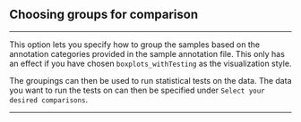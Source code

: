 ## Choosing groups for comparison

---
This option lets you specify how to group the samples based on the annotation categories 
provided in the sample annotation file. This only has an effect if you have chosen 
`boxplots_withTesting` as the visualization style.

The groupings can then be used to run statistical tests on the data. The data you want 
to run the tests on can then be specified under `Select your desired comparisons`.

---